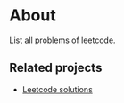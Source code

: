 
# About

List all problems of leetcode.

## Related projects
- [Leetcode solutions](https://leetcode.ca/)
